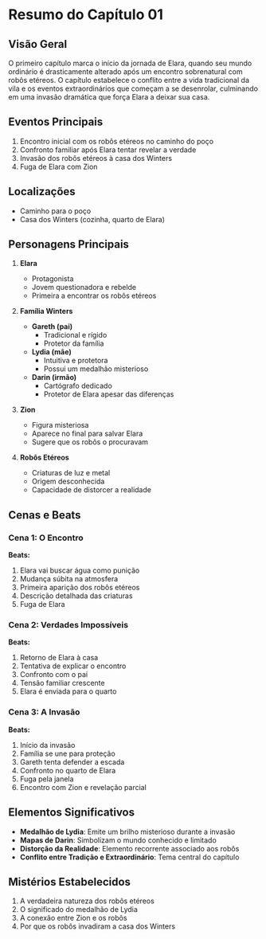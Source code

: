 # Resumo do Capítulo 01

## Visão Geral
O primeiro capítulo marca o início da jornada de Elara, quando seu mundo ordinário é drasticamente alterado após um encontro sobrenatural com robôs etéreos. O capítulo estabelece o conflito entre a vida tradicional da vila e os eventos extraordinários que começam a se desenrolar, culminando em uma invasão dramática que força Elara a deixar sua casa.

## Eventos Principais
1. Encontro inicial com os robôs etéreos no caminho do poço
2. Confronto familiar após Elara tentar revelar a verdade
3. Invasão dos robôs etéreos à casa dos Winters
4. Fuga de Elara com Zion

## Localizações
- Caminho para o poço
- Casa dos Winters (cozinha, quarto de Elara)

## Personagens Principais
1. **Elara**
   - Protagonista
   - Jovem questionadora e rebelde
   - Primeira a encontrar os robôs etéreos

2. **Família Winters**
   - **Gareth (pai)**
     - Tradicional e rígido
     - Protetor da família
   - **Lydia (mãe)**
     - Intuitiva e protetora
     - Possui um medalhão misterioso
   - **Darin (irmão)**
     - Cartógrafo dedicado
     - Protetor de Elara apesar das diferenças

3. **Zion**
   - Figura misteriosa
   - Aparece no final para salvar Elara
   - Sugere que os robôs o procuravam

4. **Robôs Etéreos**
   - Criaturas de luz e metal
   - Origem desconhecida
   - Capacidade de distorcer a realidade

## Cenas e Beats

### Cena 1: O Encontro
**Beats:**
1. Elara vai buscar água como punição
2. Mudança súbita na atmosfera
3. Primeira aparição dos robôs etéreos
4. Descrição detalhada das criaturas
5. Fuga de Elara

### Cena 2: Verdades Impossíveis
**Beats:**
1. Retorno de Elara à casa
2. Tentativa de explicar o encontro
3. Confronto com o pai
4. Tensão familiar crescente
5. Elara é enviada para o quarto

### Cena 3: A Invasão
**Beats:**
1. Início da invasão
2. Família se une para proteção
3. Gareth tenta defender a escada
4. Confronto no quarto de Elara
5. Fuga pela janela
6. Encontro com Zion e revelação parcial

## Elementos Significativos
- **Medalhão de Lydia**: Emite um brilho misterioso durante a invasão
- **Mapas de Darin**: Simbolizam o mundo conhecido e limitado
- **Distorção da Realidade**: Elemento recorrente associado aos robôs
- **Conflito entre Tradição e Extraordinário**: Tema central do capítulo

## Mistérios Estabelecidos
1. A verdadeira natureza dos robôs etéreos
2. O significado do medalhão de Lydia
3. A conexão entre Zion e os robôs
4. Por que os robôs invadiram a casa dos Winters
